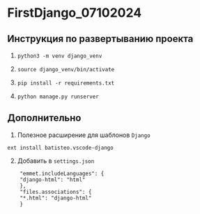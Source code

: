 # FirstDjango_07102024

## Инструкция по развертыванию проекта
1. `python3 -m venv django_venv`

2. `source django_venv/bin/activate`

3. `pip install -r requirements.txt`

4. `python manage.py runserver`

## Дополнительно 
1. Полезное расширение для шаблонов `Django`
```
ext install batisteo.vscode-django
```

2. Добавить в `settings.json`
```
    "emmet.includeLanguages": {
    "django-html": "html"
    },
    "files.associations": {
    "*.html": "django-html"
    }
```